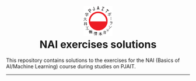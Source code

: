 <h1 align="center">
  <div>
    <img width="80" src="https://raw.githubusercontent.com/bibixx/PJATK/22b9f2f9ea695c9c8e2da79a1e04b79dc9e8871a/logo.svg" alt="" />
  </div>
  NAI exercises solutions
</h1>

This repository contains solutions to the exercises for the NAI (Basics of AI/Machine Learning) course during studies on PJAIT.

---

